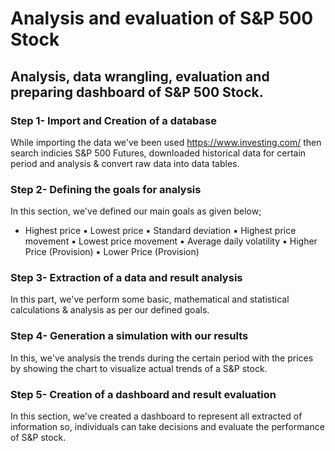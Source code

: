 # Analysis and evaluation of S&P 500 Stock

## Analysis, data wrangling, evaluation and preparing dashboard of S&amp;P 500 Stock.

### Step 1- Import and Creation of a database

While importing the data we've been used https://www.investing.com/ then search indicies S&amp;P 500 Futures, downloaded historical data for certain period and analysis & convert raw data into data tables.


### Step 2- Defining the goals for analysis

In this section, we've defined our main goals as given below;

- Highest price 
▪ Lowest price 
▪ Standard deviation 
▪ Highest price movement 
▪ Lowest price movement 
▪ Average daily volatility 
▪ Higher Price (Provision) 
▪ Lower Price (Provision) 


### Step 3- Extraction of a data and result analysis

In this part, we've perform some basic, mathematical and statistical calculations & analysis as per our defined goals.


### Step 4- Generation a simulation with our results

In this, we've analysis the trends during the certain period with the prices by showing the chart to visualize actual trends of a S&P stock.


### Step 5- Creation of a dashboard and result evaluation

In this section, we've created a dashboard to represent all extracted of information so, individuals can take decisions and evaluate the performance of S&P stock.





